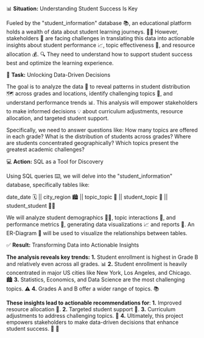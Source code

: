 📊 **Situation:**  Understanding Student Success Is Key

Fueled by the "student_information" database 📚, an educational platform holds a wealth of data about student learning journeys. 🧑‍🎓
However, stakeholders 👥 are facing challenges in translating this data into actionable insights about student performance 📈, 
topic effectiveness 📝, and resource allocation 💰. 🔍
They need to understand how to support student success best and optimize the learning experience.


🎯 **Task:**  Unlocking Data-Driven Decisions

The goal is to analyze the data 🔬 to reveal patterns in student distribution 🗺️ across grades and locations, identify challenging topics 🤯, and understand performance trends 📊.
This analysis will empower stakeholders to make informed decisions 💡 about curriculum adjustments, resource allocation, and targeted student support.

Specifically, we need to answer questions like:
How many topics are offered in each grade?
What is the distribution of students across grades?
Where are students concentrated geographically?
Which topics present the greatest academic challenges?


💻 **Action:**  SQL as a Tool for Discovery

Using SQL queries ⌨️, we will delve into the "student_information" database, specifically tables like:

date_date 🗓️ || city_region 🏙️ || topic_topic 📝  || student_topic 🤝 || student_student 🧑‍🎓 

We will analyze student demographics 🧑‍🎓, topic interactions 🤝, and performance metrics 💯, generating data visualizations 📈 and reports 📄.
An ER-Diagram 🔗 will be used to visualize the relationships between tables.


✅ **Result:** Transforming Data into Actionable Insights

**The analysis reveals key trends:**
**1.** Student enrollment is highest in Grade B and relatively even across all grades. 📊
**2.** Student enrollment is heavily concentrated in major US cities like New York, Los Angeles, and Chicago. 🏙️
**3.** Statistics, Economics, and Data Science are the most challenging topics. ⚠️
**4.** Grades A and B offer a wider range of topics. 📚

**These insights lead to actionable recommendations for**:
**1.** Improved resource allocation 💸.
**2.** Targeted student support 🤝.
**3.** Curriculum adjustments to address challenging topics. 📝
**4.** Ultimately, this project empowers stakeholders to make data-driven decisions that enhance student success. 🎉 📣
